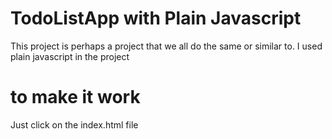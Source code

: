 # TodoListApp with Plain Javascript

This project is perhaps a project that we all do the same or similar to. 
I used plain javascript in the project

# to make it work
Just click on the index.html file